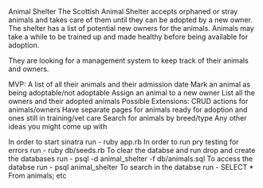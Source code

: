 Animal Shelter
The Scottish Animal Shelter accepts orphaned or stray animals and takes care of them until they can be adopted by a new owner. The shelter has a list of potential new owners for the animals. Animals may take a while to be trained up and made healthy before being available for adoption.

They are looking for a management system to keep track of their animals and owners.

MVP:
A list of all their animals and their admission date
Mark an animal as being adoptable/not adoptable
Assign an animal to a new owner
List all the owners and their adopted animals
Possible Extensions:
CRUD actions for animals/owners
Have separate pages for animals ready for adoption and ones still in training/vet care
Search for animals by breed/type
Any other ideas you might come up with

In order to start sinatra run - ruby app.rb
In order to run pry testing for errors run - ruby db/seeds.rb
To clear the databse and run drop and create the databases run - psql -d animal_shelter -f db/animals.sql
To access the databse run - psql animal_shelter
To search in the databse run - SELECT * From animals;    etc

